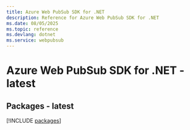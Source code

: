 ```yaml
---
title: Azure Web PubSub SDK for .NET
description: Reference for Azure Web PubSub SDK for .NET
ms.date: 08/05/2025
ms.topic: reference
ms.devlang: dotnet
ms.service: webpubsub
---
```

# Azure Web PubSub SDK for .NET - latest
## Packages - latest
[!INCLUDE [packages](web-pubsub-index.md)]